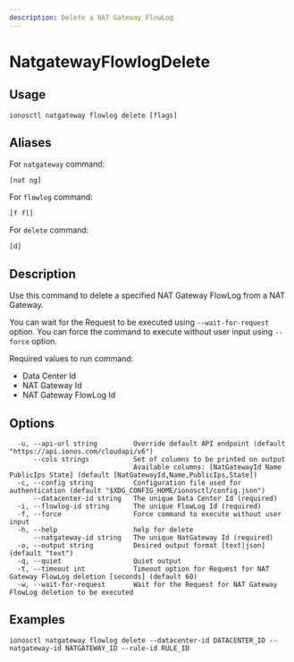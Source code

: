 ```yaml
---
description: Delete a NAT Gateway FlowLog
---
```


# NatgatewayFlowlogDelete

## Usage

```text
ionosctl natgateway flowlog delete [flags]
```

## Aliases

For `natgateway` command:
```text
[nat ng]
```

For `flowlog` command:
```text
[f fl]
```

For `delete` command:
```text
[d]
```

## Description

Use this command to delete a specified NAT Gateway FlowLog from a NAT Gateway.

You can wait for the Request to be executed using `--wait-for-request` option. You can force the command to execute without user input using `--force` option.

Required values to run command:

* Data Center Id
* NAT Gateway Id
* NAT Gateway FlowLog Id

## Options

```text
  -u, --api-url string         Override default API endpoint (default "https://api.ionos.com/cloudapi/v6")
      --cols strings           Set of columns to be printed on output 
                               Available columns: [NatGatewayId Name PublicIps State] (default [NatGatewayId,Name,PublicIps,State])
  -c, --config string          Configuration file used for authentication (default "$XDG_CONFIG_HOME/ionosctl/config.json")
      --datacenter-id string   The unique Data Center Id (required)
  -i, --flowlog-id string      The unique FlowLog Id (required)
  -f, --force                  Force command to execute without user input
  -h, --help                   help for delete
      --natgateway-id string   The unique NatGateway Id (required)
  -o, --output string          Desired output format [text|json] (default "text")
  -q, --quiet                  Quiet output
  -t, --timeout int            Timeout option for Request for NAT Gateway FlowLog deletion [seconds] (default 60)
  -w, --wait-for-request       Wait for the Request for NAT Gateway FlowLog deletion to be executed
```

## Examples

```text
ionosctl natgateway flowlog delete --datacenter-id DATACENTER_ID --natgateway-id NATGATEWAY_ID --rule-id RULE_ID
```

